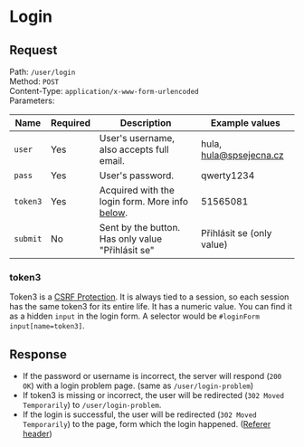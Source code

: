 # Login

## Request
Path: `/user/login`  
Method: `POST`    
Content-Type: `application/x-www-form-urlencoded`  
Parameters:

| Name     | Required | Description                                               | Example values            |
|----------|----------|-----------------------------------------------------------|---------------------------|
| `user`   | Yes      | User's username, also accepts full email.                 | hula, hula@spsejecna.cz   |
| `pass`   | Yes      | User's password.                                          | qwerty1234                |
| `token3` | Yes      | Acquired with the login form. More info [below](#token3). | 51565081                  |
| `submit` | No       | Sent by the button. Has only value "Přihlásit se"         | Přihlásit se (only value) |

### token3
Token3 is a [CSRF Protection](https://laravel.com/docs/9.x/csrf). It is always tied to a session, so each session has the same token3 for its entire life. It has a numeric value. You can find it as a hidden `input` in the login form. A selector would be `#loginForm input[name=token3]`.

## Response
- If the password or username is incorrect, the server will respond (`200 OK`) with a login problem page. (same as `/user/login-problem`)  
- If token3 is missing or incorrect, the user will be redirected (`302 Moved Temporarily`) to `/user/login-problem`.
- If the login is successful, the user will be redirected (`302 Moved Temporarily`) to the page, form which the login happened. ([Referer header](https://developer.mozilla.org/en-US/docs/Web/HTTP/Headers/Referer))